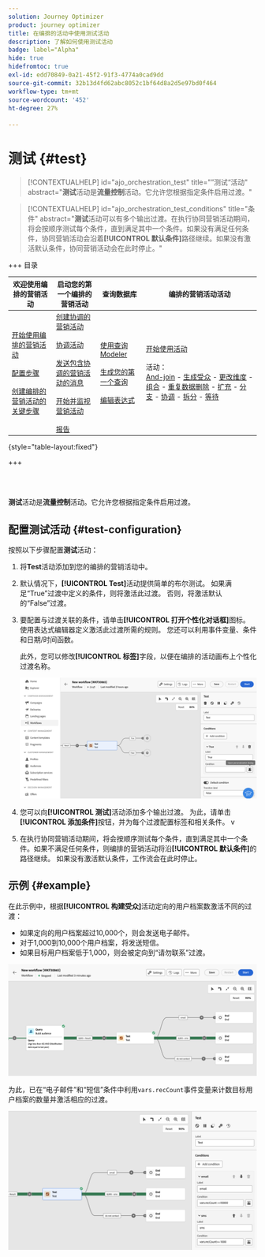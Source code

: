 ```yaml
---
solution: Journey Optimizer
product: journey optimizer
title: 在编排的活动中使用测试活动
description: 了解如何使用测试活动
badge: label="Alpha"
hide: true
hidefromtoc: true
exl-id: edd70849-0a21-45f2-91f3-4774a0cad9dd
source-git-commit: 32b13d4fd62abc8052c1bf64d8a2d5e97bd0f464
workflow-type: tm+mt
source-wordcount: '452'
ht-degree: 27%

---
```


# 测试 {#test}

>[!CONTEXTUALHELP]
>id="ajo_orchestration_test"
>title="”测试“活动"
>abstract="**测试**&#x200B;活动是&#x200B;**流量控制**&#x200B;活动。它允许您根据指定条件启用过渡。"

>[!CONTEXTUALHELP]
>id="ajo_orchestration_test_conditions"
>title="条件"
>abstract="**测试**&#x200B;活动可以有多个输出过渡。在执行协同营销活动期间，将会按顺序测试每个条件，直到满足其中一个条件。如果没有满足任何条件，协同营销活动会沿着&#x200B;**[!UICONTROL 默认条件]**&#x200B;路径继续。如果没有激活默认条件，协同营销活动会在此时停止。"

+++ 目录

| 欢迎使用编排的营销活动 | 启动您的第一个编排的营销活动 | 查询数据库  | 编排的营销活动活动 |
|---|---|---|---|
| [开始使用编排的营销活动](../gs-orchestrated-campaigns.md)<br/><br/>[配置步骤](../configuration-steps.md)<br/><br/>[创建编排的营销活动的关键步骤](../gs-campaign-creation.md) | [创建协调的营销活动](../create-orchestrated-campaign.md)<br/><br/>[协调活动](../orchestrate-activities.md)<br/><br/>[发送包含协调的营销活动的消息](../send-messages.md)<br/><br/>[开始并监视营销活动](../start-monitor-campaigns.md)<br/><br/>[报告](../reporting-campaigns.md) | [使用查询Modeler](../orchestrated-query-modeler.md)<br/><br/>[生成您的第一个查询](../build-query.md)<br/><br/>[编辑表达式](../edit-expressions.md) | [开始使用活动](about-activities.md)<br/><br/>活动：<br/>[And-join](and-join.md) - [生成受众](build-audience.md) - [更改维度](change-dimension.md) - [组合](combine.md) - [重复数据删除](deduplication.md) - [扩充](enrichment.md) - [分支](fork.md) - [协调](reconciliation.md) - [拆分](split.md) - [等待](wait.md) |

{style="table-layout:fixed"}

+++

<br/><br/>

**测试**&#x200B;活动是&#x200B;**流量控制**&#x200B;活动。它允许您根据指定条件启用过渡。

## 配置测试活动 {#test-configuration}

按照以下步骤配置&#x200B;**测试**&#x200B;活动：

1. 将&#x200B;**Test**&#x200B;活动添加到您的编排的营销活动中。

1. 默认情况下，**[!UICONTROL Test]**&#x200B;活动提供简单的布尔测试。 如果满足“True”过渡中定义的条件，则将激活此过渡。 否则，将激活默认的“False”过渡。

1. 要配置与过渡关联的条件，请单击&#x200B;**[!UICONTROL 打开个性化对话框]**&#x200B;图标。 使用表达式编辑器定义激活此过渡所需的规则。 您还可以利用事件变量、条件和日期/时间函数。

   此外，您可以修改&#x200B;**[!UICONTROL 标签]**&#x200B;字段，以便在编排的活动画布上个性化过渡名称。

   ![](../assets/workflow-test-default.png)

1. 您可以向&#x200B;**[!UICONTROL 测试]**&#x200B;活动添加多个输出过渡。 为此，请单击&#x200B;**[!UICONTROL 添加条件]**&#x200B;按钮，并为每个过渡配置标签和相关条件。
v
1. 在执行协同营销活动期间，将会按顺序测试每个条件，直到满足其中一个条件。如果不满足任何条件，则编排的营销活动将沿&#x200B;**[!UICONTROL 默认条件]**&#x200B;的路径继续。 如果没有激活默认条件，工作流会在此时停止。

## 示例 {#example}

在此示例中，根据&#x200B;**[!UICONTROL 构建受众]**&#x200B;活动定向的用户档案数激活不同的过渡：

* 如果定向的用户档案超过10,000个，则会发送电子邮件。
* 对于1,000到10,000个用户档案，将发送短信。
* 如果目标用户档案低于1,000，则会被定向到“请勿联系”过渡。

![](../assets/workflow-test-example.png)

为此，已在“电子邮件”和“短信”条件中利用`vars.recCount`事件变量来计数目标用户档案的数量并激活相应的过渡。

![](../assets/workflow-test-example-config.png)
